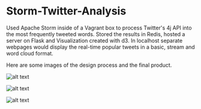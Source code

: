 # Storm-Twitter-Analysis
Used Apache Storm inside of a Vagrant box to process Twitter's 4j API into the most frequently tweeted words. Stored the results in Redis, hosted a server on Flask and Visualization created with d3. In localhost separate webpages would display the real-time popular tweets in a basic, stream and word cloud format.

Here are some images of the design process and the final product.

![alt text](http://i.imgur.com/Gc5LmkT.jpg "Tech Stack Overview")

![alt text](http://i.imgur.com/8wFIr39.jpg "Storm Topology")

![alt text](http://i.imgur.com/En75ikK.png "Web Page View")